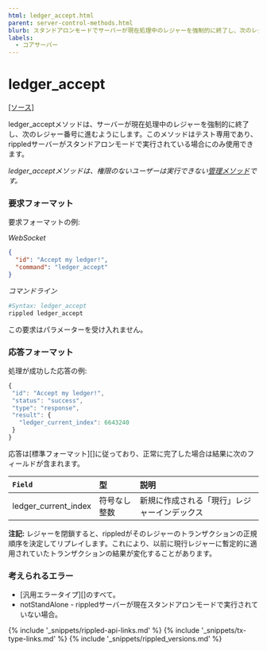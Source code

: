 ```yaml
---
html: ledger_accept.html
parent: server-control-methods.html
blurb: スタンドアロンモードでサーバーが現在処理中のレジャーを強制的に終了し、次のレジャー番号に進むようにします。
labels:
  - コアサーバー
---
```

# ledger_accept
[[ソース]](https://github.com/ripple/rippled/blob/a61ffab3f9010d8accfaa98aa3cacc7d38e74121/src/ripple/rpc/handlers/LedgerAccept.cpp "Source")

<span class="code-snippet">ledger_accept</span>メソッドは、サーバーが現在処理中のレジャーを強制的に終了し、次のレジャー番号に進むようにします。このメソッドはテスト専用であり、<span class="code-snippet">rippled</span>サーバーがスタンドアロンモードで実行されている場合にのみ使用できます。

*<span class="code-snippet">ledger_accept</span>メソッドは、権限のないユーザーは実行できない[管理メソッド](admin-api-methods.html)です。*

### 要求フォーマット

要求フォーマットの例:

<!-- MULTICODE_BLOCK_START -->

*WebSocket*

```json
{
  "id": "Accept my ledger!",
  "command": "ledger_accept"
}
```

*コマンドライン*

```sh
#Syntax: ledger_accept
rippled ledger_accept
```

<!-- MULTICODE_BLOCK_END -->

この要求はパラメーターを受け入れません。

### 応答フォーマット

処理が成功した応答の例:
```js
{
 "id": "Accept my ledger!",
 "status": "success",
 "type": "response",
 "result": {
   "ledger_current_index": 6643240
 }
}
```

応答は[標準フォーマット][]に従っており、正常に完了した場合は結果に次のフィールドが含まれます。

| `Field`                | 型             | 説明                      |
|:-----------------------|:-----------------|:---------------------------------|
| <span class="code-snippet">ledger_current_index</span> | 符号なし整数 | 新規に作成される「現行」レジャーインデックス |

**注記:** レジャーを閉鎖すると、<span class="code-snippet">rippled</span>がそのレジャーのトランザクションの正規順序を決定してリプレイします。これにより、以前に現行レジャーに暫定的に適用されていたトランザクションの結果が変化することがあります。

### 考えられるエラー

* [汎用エラータイプ][]のすべて。
* <span class="code-snippet">notStandAlone</span> - <span class="code-snippet">rippled</span>サーバーが現在スタンドアロンモードで実行されていない場合。

<!--{# common link defs #}-->
{% include '_snippets/rippled-api-links.md' %}
{% include '_snippets/tx-type-links.md' %}
{% include '_snippets/rippled_versions.md' %}

